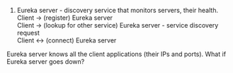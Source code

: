 1. Eureka server - discovery service that monitors servers, their health. </br>
Client -> (register) Eureka server </br> 
Client -> (lookup for other service) Eureka server - service discovery request </br>
   Client <-> (connect) Eureka server </br>

Eureka server knows all the client applications (their IPs and ports). 
What if Eureka server goes down?